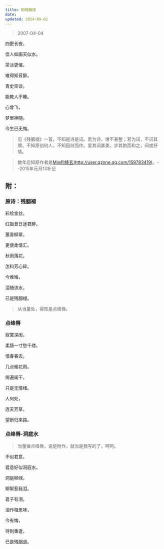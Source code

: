 ```yaml
---
title: 和残胭褪
date: 
updated: 2024-09-02
---
```


> 2007-04-04

四更长夜，

佳人如画天似水。

茶淡更催，

难得知音醉。


青史空谈，

能教人不睡。

心曾飞，

梦里神随，

今生已无悔。

> 见《残胭褪》一首，不知是诗是词。若为诗，律不甚整；若为词，不识其牌。不知原创何人，不知因何而作。爱其词甚美，步其韵而和之，间或抒情。

> 数年后知原作者是[Min的绛玄(http://user.qzone.qq.com/158783419)](http://user.qzone.qq.com/158783419)。--2015年元月13补记

## 附： ##

### 原诗：残胭褪 ###

彩绘金丝，

红脂昔日迷君醉。

蕙香柳翠，

更使柔情汇。

秋雨落花，

怎料芳心碎。

今难悔，

泪随流水，

已是残胭褪。  

> 从当量处，得知是点绛唇。

### 点绛唇 ###

寂寞深闺，

柔肠一寸愁千缕。 

惜春春去，

几点催花雨。 


倚遍阑干，

只是无情绪。

人何处，

连天芳草，

望断归来路。 

### 点绛唇-洞庭水 ###

> 当量做点绛唇，说是附作，就当是我写的了，呵呵。

不似君意，

君意好似洞庭水。

洞庭柳绿，

柳絮惹我泪。


君子有泪，

泪作相思味，

今有悔，

待到重逢，

已是残胭退。